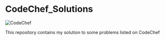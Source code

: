 # CodeChef_Solutions

![CodeChef](https://s3.amazonaws.com/codechef_shared/sites/all/themes/abessive/logo-3.png)

This repository contains my solution to some problems listed on CodeChef 
